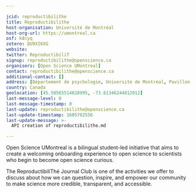 ```yaml
---

jcid: reproductibilithe
title: Reproductibilithe
host-organisation: Université de Montréal
host-org-url: https://umontreal.ca
osf: k8cyq
zotero: QU9XI6XG
website: 
twitter: ReproductibiliT
signup: reproductibilithe@openscience.ca
organisers: [Open Science UMontreal]
contact: reproductibilithe@openscience.ca
additional-contact: []
address: [Département de psychologie, Université de Montréal, Pavillon Marie-Victorin, C. P. 6128, succursale Centre-ville, Montréal (Québec) H3C 3J7, CANADA]
country: Canada
geolocation: [45.50565514028995, -73.61346244812012]
last-message-level: 0
last-message-timestamp: 0
last-update: reproductibilithe@openscience.ca
last-update-timestamp: 1605702556
last-update-message: >-
  API creation of reproductibilithe.md

---
```


Open Science UMontreal is a bilingual student-led initiative that aims to create a welcoming onboarding experience to open science to scientists who begin to become open science curious.

The ReproductibiliThé Journal Club is one of the activities we offer to discuss about how we can question, inspire, and empower our community to make science more credible, transparent, and accessible.
